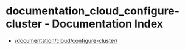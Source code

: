 # documentation_cloud_configure-cluster - Documentation Index

- [/documentation/cloud/configure-cluster/](./_documentation_cloud_configure-cluster_.md)
